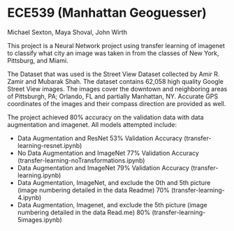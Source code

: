 # ECE539 (Manhattan Geoguesser)
Michael Sexton, Maya Shoval, John Wirth

This project is a Neural Network project using transfer learning of imagenet to  classify what city an image was taken in from the classes of New York, Pittsburg, and Miami.

The Dataset that was used is the Street View Dataset collected by Amir R. Zamir and Mubarak Shah. The dataset contains 62,058 high quality Google Street View images. The images cover the downtown and neighboring areas of Pittsburgh, PA; Orlando, FL and partially Manhattan, NY. Accurate GPS coordinates of the images and their compass direction are provided as well.

The project achieved 80% accuracy on the validation data with data augmentation and imagenet. 
All models attempted include:
* Data Augmentation and ResNet 53% Validation Accuracy (transfer-learning-resnet.ipynb)
* No Data Augmentation and ImageNet 77% Validation Accuracy (transfer-learning-noTransformations.ipynb)
* Data Augmentation and ImageNet 79% Validation Accuracy (transfer-learning.ipynb)
* Data Augmentation, ImageNet, and exclude the 0th and 5th picture (image numbering detailed in the data Readme) 70% (transfer-learning-4.ipynb)
* Data Augmentation, Imagenet, and exclude the 5th picture (image numbering detailed in the data Read.me) 80% (transfer-learning-5images.ipynb)
